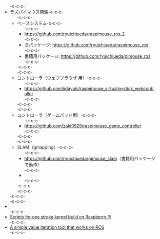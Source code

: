 <ul>-c-c-c- 	<li>ラズパイマウス関係-c-c-c-<ul>-c-c-c- 	<li>ベースシステム-c-c-c-<ul>-c-c-c- 	<li><a href="https://github.com/ryuichiueda/raspimouse_ros_2">https://github.com/ryuichiueda/raspimouse_ros_2</a></li>-c-c-c- 	<li>旧パッケージ: <a href="https://github.com/ryuichiueda/raspimouse_ros">https://github.com/ryuichiueda/raspimouse_ros</a></li>-c-c-c- 	<li>書籍用パッケージ: <a href="https://github.com/ryuichiueda/pimouse_ros">https://github.com/ryuichiueda/pimouse_ros</a></li>-c-c-c-</ul>-c-c-c-</li>-c-c-c- 	<li>コントローラ（ウェブブラウザ 用）-c-c-c-<ul>-c-c-c- 	<li><a href="https://github.com/iidayuki/raspimouse_virtualjoystick_webcontroller">https://github.com/iidayuki/raspimouse_virtualjoystick_webcontroller</a></li>-c-c-c-</ul>-c-c-c-</li>-c-c-c- 	<li>コントローラ（ゲームパッド用）-c-c-c-<ul>-c-c-c- 	<li><a href="https://github.com/zaki0929/raspimouse_game_controller">https://github.com/zaki0929/raspimouse_game_controller</a></li>-c-c-c-</ul>-c-c-c-</li>-c-c-c- 	<li>SLAM（gmapping）-c-c-c-<ul>-c-c-c- 	<li><a href="https://github.com/ryuichiueda/pimouse_slam">https://github.com/ryuichiueda/pimouse_slam</a>（書籍用パッケージで動作）</li>-c-c-c- 	<li></li>-c-c-c-</ul>-c-c-c-</li>-c-c-c-</ul>-c-c-c-</li>-c-c-c- 	<li></li>-c-c-c- 	<li><a href="https://github.com/ryuichiueda/raspberry_pi_kernel_build_scripts" target="_blank" rel="noopener">Scripts for one stroke kernel build on Raspberry Pi</a></li>-c-c-c- 	<li><a href="https://github.com/ryuichiueda/simple_value_iteration_ros" target="_blank" rel="noopener">A simple value iteration tool that works on ROS</a></li>-c-c-c-</ul>

